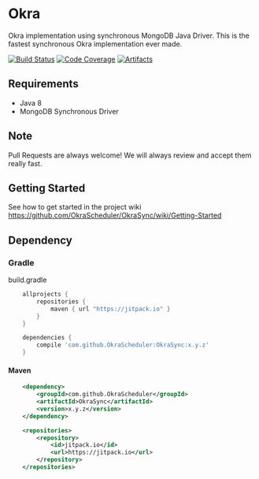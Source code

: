 # Okra

Okra implementation using synchronous MongoDB Java Driver.
This is the fastest synchronous Okra implementation ever made.

[![Build Status][travis-badge]][travis-url] [![Code Coverage][codecov-badge]][codecov-url] [![Artifacts][jitpack-badge]][jitpack-url]

## Requirements

* Java 8
* MongoDB Synchronous Driver

## Note 

Pull Requests are always welcome! We will always review and accept them really fast.

## Getting Started

See how to get started in the project wiki
https://github.com/OkraScheduler/OkraSync/wiki/Getting-Started

## Dependency

### Gradle

build.gradle

```groovy
    allprojects {
        repositories {
            maven { url "https://jitpack.io" }
        }
    }
```

```groovy
    dependencies {
        compile 'com.github.OkraScheduler:OkraSync:x.y.z'
    }
```

#### Maven

```xml
    <dependency>
        <groupId>com.github.OkraScheduler</groupId>
        <artifactId>OkraSync</artifactId>
        <version>x.y.z</version>
    </dependency>

    <repositories>
        <repository>
            <id>jitpack.io</id>
            <url>https://jitpack.io</url>
        </repository>
    </repositories>
```

[codecov-badge]: https://codecov.io/gh/OkraScheduler/OkraSync/branch/master/graph/badge.svg
[codecov-url]: https://codecov.io/gh/OkraScheduler/OkraSync
[travis-badge]: https://travis-ci.org/OkraScheduler/OkraSync.svg?branch=master
[travis-url]: https://travis-ci.org/OkraScheduler/OkraSync
[jitpack-badge]: https://jitpack.io/v/OkraScheduler/OkraSync.svg
[jitpack-url]: https://jitpack.io/#OkraScheduler/OkraSync
